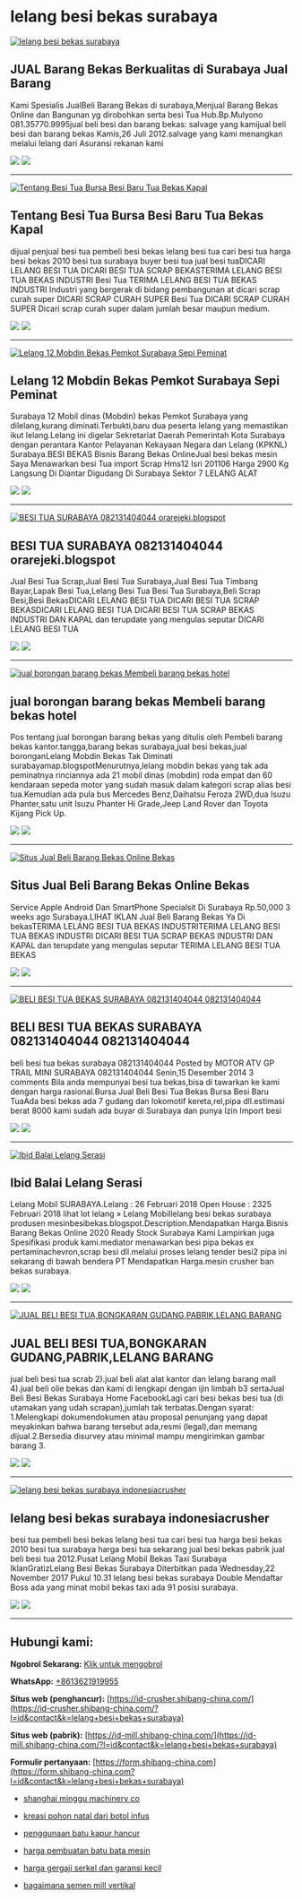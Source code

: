 # lelang besi bekas surabaya

<a href="https://swt.shibang-china.com/?l=id&img&k=lelang+besi+bekas+surabaya" target="_blank">![lelang besi bekas surabaya](http://static.shibang-china.com/all-800x300/1506.jpg)</a>

## JUAL Barang Bekas Berkualitas di Surabaya Jual Barang
Kami Spesialis JualBeli Barang Bekas di surabaya,Menjual Barang Bekas Online dan Bangunan yg dirobohkan serta besi Tua Hub.Bp.Mulyono 081.35770.9995jual beli besi dan barang bekas: salvage yang kamijual beli besi dan barang bekas Kamis,26 Juli 2012.salvage yang kami menangkan melalui lelang dari Asuransi rekanan kami


<a href="https://whatsapp.shibangsoft.com/WhatsApp.php" target="_blank" title="WhatsApp">![](http://static.shibang-china.com/icon/whatsapp.png)</a> <a href="https://swt.shibang-china.com/?l=id&icon&k=lelang+besi+bekas+surabaya" target="_blank">![](http://static.shibang-china.com/icon/chat-id.png)</a>

---

<a href="https://swt.shibang-china.com/?l=id&img&k=lelang+besi+bekas+surabaya" target="_blank">![Tentang Besi Tua Bursa Besi Baru Tua Bekas Kapal](http://static.shibang-china.com/all-800x300/1167.jpg)</a>

## Tentang Besi Tua Bursa Besi Baru Tua Bekas Kapal
dijual penjual besi tua pembeli besi bekas lelang besi tua cari besi tua harga besi bekas 2010 besi tua surabaya buyer besi tua jual besi tuaDICARI LELANG BESI TUA DICARI BESI TUA SCRAP BEKASTERIMA LELANG BESI TUA BEKAS INDUSTRI Besi Tua TERIMA LELANG BESI TUA BEKAS INDUSTRI Industri yang bergerak di bidang pembangunan at dicari scrap curah super DICARI SCRAP CURAH SUPER Besi Tua DICARI SCRAP CURAH SUPER Dicari scrap curah super dalam jumlah besar maupun medium.


<a href="https://whatsapp.shibangsoft.com/WhatsApp.php" target="_blank" title="WhatsApp">![](http://static.shibang-china.com/icon/whatsapp.png)</a> <a href="https://swt.shibang-china.com/?l=id&icon&k=lelang+besi+bekas+surabaya" target="_blank">![](http://static.shibang-china.com/icon/chat-id.png)</a>

---

<a href="https://swt.shibang-china.com/?l=id&img&k=lelang+besi+bekas+surabaya" target="_blank">![Lelang 12 Mobdin Bekas Pemkot Surabaya Sepi Peminat](http://static.shibang-china.com/all-800x300/1424.jpg)</a>

## Lelang 12 Mobdin Bekas Pemkot Surabaya Sepi Peminat
Surabaya 12 Mobil dinas (Mobdin) bekas Pemkot Surabaya yang dilelang,kurang diminati.Terbukti,baru dua peserta lelang yang memastikan ikut lelang.Lelang ini digelar Sekretariat Daerah Pemerintah Kota Surabaya dengan perantara Kantor Pelayanan Kekayaan Negara dan Lelang (KPKNL) Surabaya.BESI BEKAS Bisnis Barang Bekas OnlineJual besi bekas mesin Saya Menawarkan besi Tua import Scrap Hms12 Isri 201106 Harga 2900 Kg Langsung Di Diantar Digudang Di Surabaya Sektor 7 LELANG ALAT


<a href="https://whatsapp.shibangsoft.com/WhatsApp.php" target="_blank" title="WhatsApp">![](http://static.shibang-china.com/icon/whatsapp.png)</a> <a href="https://swt.shibang-china.com/?l=id&icon&k=lelang+besi+bekas+surabaya" target="_blank">![](http://static.shibang-china.com/icon/chat-id.png)</a>

---

<a href="https://swt.shibang-china.com/?l=id&img&k=lelang+besi+bekas+surabaya" target="_blank">![BESI TUA SURABAYA 082131404044 orarejeki.blogspot](http://static.shibang-china.com/all-800x300/791.jpg)</a>

## BESI TUA SURABAYA 082131404044 orarejeki.blogspot
Jual Besi Tua Scrap,Jual Besi Tua Surabaya,Jual Besi Tua Timbang Bayar,Lapak Besi Tua,Lelang Besi Tua Besi Tua Surabaya,Beli Scrap Besi,Besi BekasDICARI LELANG BESI TUA DICARI BESI TUA SCRAP BEKASDICARI LELANG BESI TUA DICARI BESI TUA SCRAP BEKAS INDUSTRI DAN KAPAL dan terupdate yang mengulas seputar DICARI LELANG BESI TUA


<a href="https://whatsapp.shibangsoft.com/WhatsApp.php" target="_blank" title="WhatsApp">![](http://static.shibang-china.com/icon/whatsapp.png)</a> <a href="https://swt.shibang-china.com/?l=id&icon&k=lelang+besi+bekas+surabaya" target="_blank">![](http://static.shibang-china.com/icon/chat-id.png)</a>

---

<a href="https://swt.shibang-china.com/?l=id&img&k=lelang+besi+bekas+surabaya" target="_blank">![jual borongan barang bekas Membeli barang bekas hotel](http://static.shibang-china.com/all-800x300/1116.jpg)</a>

## jual borongan barang bekas Membeli barang bekas hotel
Pos tentang jual borongan barang bekas yang ditulis oleh Pembeli barang bekas kantor.tangga,barang bekas surabaya,jual besi bekas,jual boronganLelang Mobdin Bekas Tak Diminati surabayamap.blogspotMenurutnya,lelang mobdin bekas yang tak ada peminatnya rinciannya ada 21 mobil dinas (mobdin) roda empat dan 60 kendaraan sepeda motor yang sudah masuk dalam kategori scrap alias besi tua.Kemudian ada pula bus Mercedes Benz,Daihatsu Feroza 2WD,dua Isuzu Phanter,satu unit Isuzu Phanter Hi Grade,Jeep Land Rover dan Toyota Kijang Pick Up.


<a href="https://whatsapp.shibangsoft.com/WhatsApp.php" target="_blank" title="WhatsApp">![](http://static.shibang-china.com/icon/whatsapp.png)</a> <a href="https://swt.shibang-china.com/?l=id&icon&k=lelang+besi+bekas+surabaya" target="_blank">![](http://static.shibang-china.com/icon/chat-id.png)</a>

---

<a href="https://swt.shibang-china.com/?l=id&img&k=lelang+besi+bekas+surabaya" target="_blank">![Situs Jual Beli Barang Bekas Online Bekas](http://static.shibang-china.com/all-800x300/895.jpg)</a>

## Situs Jual Beli Barang Bekas Online Bekas
Service Apple Android Dan SmartPhone Specialsit Di Surabaya Rp.50,000 3 weeks ago Surabaya.LIHAT IKLAN Jual Beli Barang Bekas Ya Di bekasTERIMA LELANG BESI TUA BEKAS INDUSTRITERIMA LELANG BESI TUA BEKAS INDUSTRI DICARI BESI TUA SCRAP BEKAS INDUSTRI DAN KAPAL dan terupdate yang mengulas seputar TERIMA LELANG BESI TUA BEKAS


<a href="https://whatsapp.shibangsoft.com/WhatsApp.php" target="_blank" title="WhatsApp">![](http://static.shibang-china.com/icon/whatsapp.png)</a> <a href="https://swt.shibang-china.com/?l=id&icon&k=lelang+besi+bekas+surabaya" target="_blank">![](http://static.shibang-china.com/icon/chat-id.png)</a>

---

<a href="https://swt.shibang-china.com/?l=id&img&k=lelang+besi+bekas+surabaya" target="_blank">![BELI BESI TUA BEKAS SURABAYA 082131404044 082131404044](http://static.shibang-china.com/all-800x300/734.jpg)</a>

## BELI BESI TUA BEKAS SURABAYA 082131404044 082131404044
beli besi tua bekas surabaya 082131404044 Posted by MOTOR ATV GP TRAIL MINI SURABAYA 082131404044 Senin,15 Desember 2014 3 comments Bila anda mempunyai besi tua bekas,bisa di tawarkan ke kami dengan harga rasional.Bursa Jual Beli Besi Tua Bekas Bursa Besi Baru TuaAda besi bekas ada 7 gudang dan lokomotif kereta,rel,pipa dll.estimasi berat 8000 kami sudah ada buyar di Surabaya dan punya Izin Import besi


<a href="https://whatsapp.shibangsoft.com/WhatsApp.php" target="_blank" title="WhatsApp">![](http://static.shibang-china.com/icon/whatsapp.png)</a> <a href="https://swt.shibang-china.com/?l=id&icon&k=lelang+besi+bekas+surabaya" target="_blank">![](http://static.shibang-china.com/icon/chat-id.png)</a>

---

<a href="https://swt.shibang-china.com/?l=id&img&k=lelang+besi+bekas+surabaya" target="_blank">![Ibid Balai Lelang Serasi](http://static.shibang-china.com/all-800x300/794.jpg)</a>

## Ibid Balai Lelang Serasi
Lelang Mobil SURABAYA.Lelang : 26 Februari 2018 Open House : 2325 Februari 2018 lihat lot lelang » Lelang Mobillelang besi bekas surabaya produsen mesinbesibekas.blogspot.Description.Mendapatkan Harga.Bisnis Barang Bekas Online 2020 Ready Stock Surabaya Kami Lampirkan juga Spesifikasi produk kami.mediator menawarkan besi pipa bekas ex pertaminachevron,scrap besi dll.melalui proses lelang tender besi2 pipa ini sekarang di bawah bendera PT Mendapatkan Harga.mesin crusher ban bekas surabaya.


<a href="https://whatsapp.shibangsoft.com/WhatsApp.php" target="_blank" title="WhatsApp">![](http://static.shibang-china.com/icon/whatsapp.png)</a> <a href="https://swt.shibang-china.com/?l=id&icon&k=lelang+besi+bekas+surabaya" target="_blank">![](http://static.shibang-china.com/icon/chat-id.png)</a>

---

<a href="https://swt.shibang-china.com/?l=id&img&k=lelang+besi+bekas+surabaya" target="_blank">![JUAL BELI BESI TUA,BONGKARAN GUDANG,PABRIK,LELANG BARANG](http://static.shibang-china.com/all-800x300/439.jpg)</a>

## JUAL BELI BESI TUA,BONGKARAN GUDANG,PABRIK,LELANG BARANG
jual beli besi tua scrab 2).jual beli alat alat kantor dan lelang barang mall 4).jual beli olie bekas dan kami di lengkapi dengan ijin limbah b3 sertaJual Beli Besi Bekas Surabaya Home FacebookLagi cari besi bekas besi tua (di utamakan yang udah scrapan),jumlah tak terbatas.Dengan syarat: 1.Melengkapi dokumendokumen atau proposal penunjang yang dapat meyakinkan bahwa barang tersebut ada,resmi (legal),dan memang dijual.2.Bersedia disurvey atau minimal mampu mengirimkan gambar barang 3.


<a href="https://whatsapp.shibangsoft.com/WhatsApp.php" target="_blank" title="WhatsApp">![](http://static.shibang-china.com/icon/whatsapp.png)</a> <a href="https://swt.shibang-china.com/?l=id&icon&k=lelang+besi+bekas+surabaya" target="_blank">![](http://static.shibang-china.com/icon/chat-id.png)</a>

---

<a href="https://swt.shibang-china.com/?l=id&img&k=lelang+besi+bekas+surabaya" target="_blank">![lelang besi bekas surabaya indonesiacrusher](http://static.shibang-china.com/all-800x300/1062.jpg)</a>

## lelang besi bekas surabaya indonesiacrusher
besi tua pembeli besi bekas lelang besi tua cari besi tua harga besi bekas 2010 besi tua surabaya harga besi tua sekarang jual besi bekas pabrik jual beli besi tua 2012.Pusat Lelang Mobil Bekas Taxi Surabaya IklanGratizLelang Besi Bekas Surabaya Diterbitkan pada Wednesday,22 November 2017 Pukul 10.31 lelang besi bekas surabaya Double Mendaftar Boss ada yang minat mobil bekas taxi ada 91 posisi surabaya.


<a href="https://whatsapp.shibangsoft.com/WhatsApp.php" target="_blank" title="WhatsApp">![](http://static.shibang-china.com/icon/whatsapp.png)</a> <a href="https://swt.shibang-china.com/?l=id&icon&k=lelang+besi+bekas+surabaya" target="_blank">![](http://static.shibang-china.com/icon/chat-id.png)</a>

---
## Hubungi kami:

**Ngobrol Sekarang:** [Klik untuk mengobrol](https://swt.shibang-china.com?l=id&contact&k=lelang+besi+bekas+surabaya)

**WhatsApp:**  [+8613621919955](https://whatsapp.shibangsoft.com/WhatsApp.php)

**Situs web (penghancur):** [https://id-crusher.shibang-china.com/](https://id-crusher.shibang-china.com/?l=id&contact&k=lelang+besi+bekas+surabaya)

**Situs web (pabrik):** [https://id-mill.shibang-china.com/](https://id-mill.shibang-china.com/?l=id&contact&k=lelang+besi+bekas+surabaya)

**Formulir pertanyaan:** [https://form.shibang-china.com](https://form.shibang-china.com?l=id&contact&k=lelang+besi+bekas+surabaya)

* [shanghai minggu machinery co](../35/shanghai%20minggu%20machinery%20co.md)

* [kreasi pohon natal dari botol infus](../32/kreasi%20pohon%20natal%20dari%20botol%20infus.md)

* [penggunaan batu kapur hancur](../40/penggunaan%20batu%20kapur%20hancur.md)

* [harga pembuatan batu bata mesin](../38/harga%20pembuatan%20batu%20bata%20mesin.md)

* [harga gergaji serkel dan garansi kecil](../33/harga%20gergaji%20serkel%20dan%20garansi%20kecil.md)

* [bagaimana semen mill vertikal](../37/bagaimana%20semen%20mill%20vertikal.md)